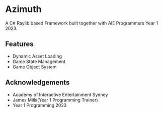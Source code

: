 
# Azimuth
A C# Raylib based Framework built together with AIE Programmers Year 1 2023. 

## Features

- Dynamic Asset Loading 
- Game State Management
- Game Object System




## Acknowledgements

 - Academy of Interactive Entertainment Sydney
 - James Mills(Year 1 Programming Trainer)
 - Year 1 Programming 2023

